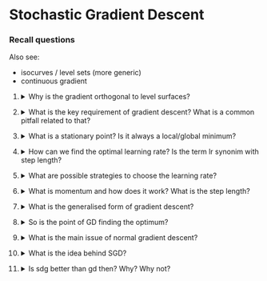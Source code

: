 # Stochastic Gradient Descent

### Recall questions

Also see:
- isocurves / level sets (more generic)
- continuous gradient

1. <details markdown=1><summary markdown="span"> Why is the gradient orthogonal to level surfaces? </summary>
    
    \
    The ==directional derivative is zero along isocurves==. In fact, the function value does not change on the isocurve, so it makes sense that the derivative (gradient) is 0. \
    The directional derivative can be computed as the product of the gradient with the vector and since the result is 0, they are clearly orthogonal.
    ![](../../../static/DEEP/sgd1.png)
  
</details>


2. <details markdown=1><summary markdown="span"> What is the key requirement of gradient descent? What is a common pitfall related to that? </summary>
    
    \
    ==GD requires $f$ to be differentiable at all points==. 
    Note that if $f$ has partial (or even directional derivatives) it is not necessarily differentiable, while if $f$ has a ==continuous gradient it is==.

</details>

3. <details markdown=1><summary markdown="span">  What is a stationary point? Is it always a local/global minimum? </summary>
    
    \
    A stationary point is a point for which $x^{t+1} = x^t$, as $\alpha \nabla f(x^t) \to 0$ \
    It is not necessarily the local minimum, and it does not imply the existance of the global minimum.
    
</details>

4. <details markdown=1><summary markdown="span"> How can we find the optimal learning rate? Is the term lr synonim with step length?</summary>
    
    \
    Optimal values can be found via ==line search algorithms==, however in practice we do something else (next question). \
    No, step length refers to $\alpha || \nabla f||$
    ![](../../../static/DEEP/sgd2.png)

</details>

5. <details markdown=1><summary markdown="span"> What are possible strategies to choose the learning rate? </summary>
    
    \
    The learning rate can be ==adaptive or follow a schedule==. For instance, it can decrease according to a decay parameter $\rho$. 
    ![](../../../static/DEEP/sgd3.png) \
    (Not sure about the graphs)
  
</details>

6. <details markdown=1><summary markdown="span"> What is momentum and how does it work? What is the step length?</summary>
    
    \
    The idea of momentum is to accumulate past gradients "energy". It is expressed as:
    ![](../../../static/DEEP/sgd4.png)

    Step lenght $\alpha$ how aligned is the sequence of gradients and it is $\frac{1}{1 - \lambda} \alpha ||\nabla f||$
    
</details>

7. <details markdown=1><summary markdown="span"> What is the generalised form of gradient descent? </summary>
    
    \
    ![](../../../static/DEEP/sgd5.png) 
    
    We can also have $\Gamma$ be a diagonal matrix.
    
</details>

8. <details markdown=1><summary markdown="span"> So is the point of GD finding the optimum? </summary>
    
    \
    While it is a good technique to find a local minimum and potentially the global one, ==we are not interested in finding the global minimum== (necessarily).
    
</details>

9. <details markdown=1><summary markdown="span"> What is the main issue of normal gradient descent? </summary>
    
    \
    In normal GD, we ==compute the loss on each training sample==. With ==many samples and many parameters== this quickly becomes computationally expensive!
  
    
</details>

10. <details markdown=1><summary markdown="span"> What is the idea behind SGD? </summary>
    
    \
    We use a small batch as representative of the entire dataset and compute the loss on that batch.
    ![](../../../static/DEEP/sgd7.png)
    
</details>

11. <details markdown=1><summary markdown="span"> Is sdg better than gd then? Why? Why not? </summary>
    
    \
    It depends (as usual)!
    ![](../../../static/DEEP/sgd6.png)

</details>